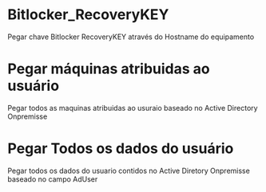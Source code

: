 # Bitlocker_RecoveryKEY
Pegar chave Bitlocker RecoveryKEY através do Hostname do equipamento

# Pegar máquinas atribuidas ao usuário
Pegar todos as maquinas atribuidas ao usuraio baseado no Active Directory Onpremisse

# Pegar Todos os dados do usuário
Pegar todos os dados do usuario contidos no Active Diretory Onpremisse baseado no campo AdUser
